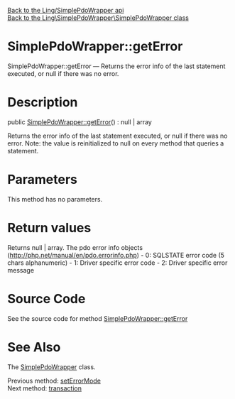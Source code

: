 [Back to the Ling/SimplePdoWrapper api](https://github.com/lingtalfi/SimplePdoWrapper/blob/master/doc/api/Ling/SimplePdoWrapper.md)<br>
[Back to the Ling\SimplePdoWrapper\SimplePdoWrapper class](https://github.com/lingtalfi/SimplePdoWrapper/blob/master/doc/api/Ling/SimplePdoWrapper/SimplePdoWrapper.md)


SimplePdoWrapper::getError
================



SimplePdoWrapper::getError — Returns the error info of the last statement executed, or null if there was no error.




Description
================


public [SimplePdoWrapper::getError](https://github.com/lingtalfi/SimplePdoWrapper/blob/master/doc/api/Ling/SimplePdoWrapper/SimplePdoWrapper/getError.md)() : null | array




Returns the error info of the last statement executed, or null if there was no error.
Note: the value is reinitialized to null on every method that queries a statement.




Parameters
================

This method has no parameters.


Return values
================

Returns null | array.
The pdo error info objects (http://php.net/manual/en/pdo.errorinfo.php)     - 0: SQLSTATE error code (5 chars alphanumeric)
     - 1: Driver specific error code
     - 2: Driver specific error message







Source Code
===========
See the source code for method [SimplePdoWrapper::getError](https://github.com/lingtalfi/SimplePdoWrapper/blob/master/SimplePdoWrapper.php#L98-L108)


See Also
================

The [SimplePdoWrapper](https://github.com/lingtalfi/SimplePdoWrapper/blob/master/doc/api/Ling/SimplePdoWrapper/SimplePdoWrapper.md) class.

Previous method: [setErrorMode](https://github.com/lingtalfi/SimplePdoWrapper/blob/master/doc/api/Ling/SimplePdoWrapper/SimplePdoWrapper/setErrorMode.md)<br>Next method: [transaction](https://github.com/lingtalfi/SimplePdoWrapper/blob/master/doc/api/Ling/SimplePdoWrapper/SimplePdoWrapper/transaction.md)<br>

